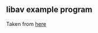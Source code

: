 
## libav example program

Taken from [here](https://github.com/leandromoreira/ffmpeg-libav-tutorial)
